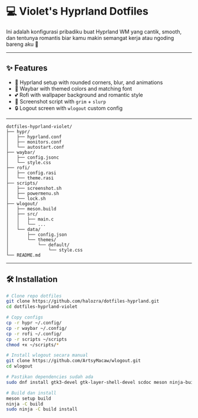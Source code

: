 # 💻 Violet's Hyprland Dotfiles

Ini adalah konfigurasi pribadiku buat Hyprland WM yang cantik, smooth, dan tentunya romantis biar kamu makin semangat kerja atau ngoding bareng aku 🥰

---

## ✨ Features
- 💠 Hyprland setup with rounded corners, blur, and animations
- 🌙 Waybar with themed colors and matching font
- 💕 Rofi with wallpaper background and romantic style
- 📸 Screenshot script with `grim` + `slurp`
- 🔒 Logout screen with `wlogout` custom config

---

```
dotfiles-hyprland-violet/
├── hypr/
│   ├── hyprland.conf
│   ├── monitors.conf
│   └── autostart.conf
├── waybar/
│   ├── config.jsonc
│   └── style.css
├── rofi/
│   ├── config.rasi
│   └── theme.rasi
├── scripts/
│   ├── screenshot.sh
│   ├── powermenu.sh
│   └── lock.sh
├── wlogout/
│   ├── meson.build
│   ├── src/
│   │   ├── main.c
│   │   └── ...
│   └── data/
│       ├── config.json
│       └── themes/
│           └── default/
│               └── style.css
└── README.md
```





---

## 🛠️ Installation

```bash
# Clone repo dotfiles
git clone https://github.com/halozra/dotfiles-hyprland.git
cd dotfiles-hyprland-violet

# Copy configs
cp -r hypr ~/.config/
cp -r waybar ~/.config/
cp -r rofi ~/.config/
cp -r scripts ~/scripts
chmod +x ~/scripts/*

# Install wlogout secara manual
git clone https://github.com/ArtsyMacaw/wlogout.git
cd wlogout

# Pastikan dependencies sudah ada
sudo dnf install gtk3-devel gtk-layer-shell-devel scdoc meson ninja-build -y

# Build dan install
meson setup build
ninja -C build
sudo ninja -C build install
